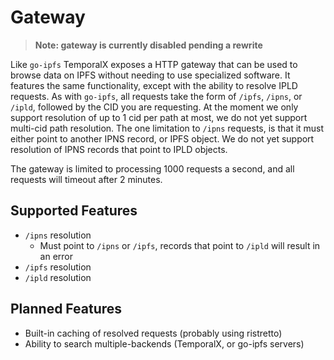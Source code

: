# Gateway

> **Note: gateway is currently disabled pending a rewrite**

Like `go-ipfs` TemporalX exposes a HTTP gateway that can be used to browse data on IPFS without needing to use specialized software.  It features the same functionality, except with the ability to resolve IPLD requests. As with `go-ipfs`, all requests take the form of `/ipfs`, `/ipns`, or `/ipld`, followed by the CID you are requesting. At the moment we only support resolution of up to 1 cid per path at most, we do not yet support multi-cid path resolution. The one limitation to `/ipns` requests, is that it must either point to another IPNS record, or IPFS object. We do not yet support resolution of IPNS records that point to IPLD objects.

The gateway is limited to processing 1000 requests a second, and all requests will timeout after 2 minutes.

## Supported Features

* `/ipns` resolution
  * Must point to `/ipns` or `/ipfs`, records that point to `/ipld` will result in an error
* `/ipfs` resolution
* `/ipld` resolution

## Planned Features

* Built-in caching of resolved requests (probably using ristretto)
* Ability to search multiple-backends (TemporalX, or go-ipfs servers)

